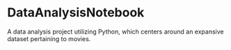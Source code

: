 # DataAnalysisNotebook
 A data analysis project utilizing Python, which centers around an expansive dataset pertaining to movies.
